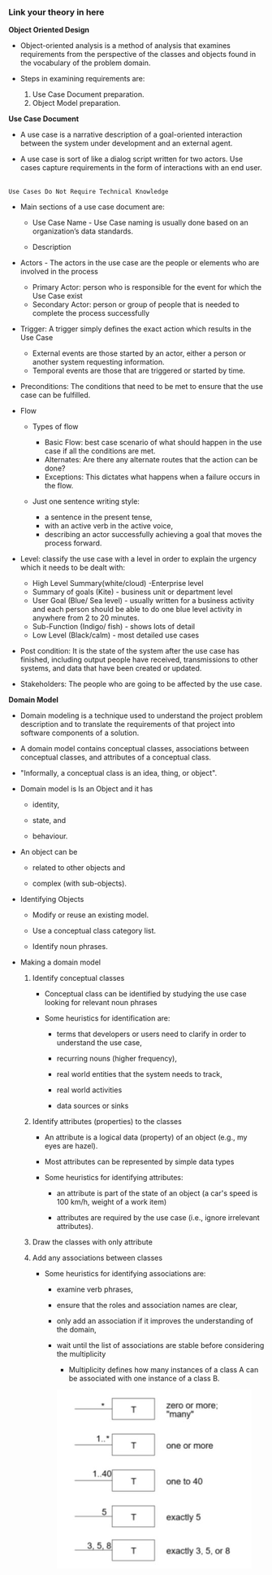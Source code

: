 ### Link your theory in here

 **Object Oriented Design**

* Object-oriented analysis is a method of analysis that examines requirements from the perspective of the classes and objects found in the vocabulary of the problem domain.

* Steps in examining requirements are:
    1. Use Case Document preparation.
    2. Object Model preparation.



**Use Case Document**

* A use case is a narrative description of a goal-oriented interaction between the system under development and an external agent.

* A use case is sort of like a dialog script written for two actors. Use cases capture requirements in the form of interactions with an end user.

```

Use Cases Do Not Require Technical Knowledge

```
* Main sections of a use case document are:

    * Use Case Name - Use Case naming is usually done based on an organization’s data standards.

    * Description


* Actors - The actors in the use case are the people or elements who are involved in the process

    * Primary Actor: person who is responsible for the event for which the Use Case exist
    * Secondary Actor: person or group of people that is needed to complete the process successfully

* Trigger: A trigger simply defines the exact action which results in the Use Case

    * External events are those started by an actor, either a person or another system requesting information.
    * Temporal events are those that are triggered or started by time.

* Preconditions: The conditions that need to be met to ensure that the use case can be fulfilled.

* Flow 
    * Types of flow
        
        * Basic Flow: best case scenario of what should happen in the use case if all the conditions are met.
        * Alternates: Are there any alternate routes that the action can be done?
        * Exceptions: This dictates what happens when a failure occurs in the flow.
    
    * Just one sentence writing style:
        * a sentence in the present tense,
        * with an active verb in the active voice,
        * describing an actor successfully achieving a goal that moves the process forward.

* Level: classify the use case with a level in order to explain the urgency which it needs to be dealt with: 
    * High Level Summary(white/cloud) -Enterprise level
    * Summary of goals (Kite) - business unit or department level
    * User Goal (Blue/ Sea level) - usually written for a business activity and each person should be able to do one blue level activity in anywhere from 2 to 20 minutes.
    * Sub-Function (Indigo/ fish) - shows lots of detail
    * Low Level (Black/calm) - most detailed use cases

* Post condition: It is the state of the system after the use case has finished, including output people have received, transmissions to other systems, and data that have been created or updated.
* Stakeholders: The people who are going to be affected by the use case.

**Domain Model**

* Domain modeling is a technique used to understand the project problem description and to translate the requirements of that project into software components of a solution.

* A domain model contains conceptual classes, associations between conceptual classes, and attributes of a conceptual class.

* "Informally, a conceptual class is an idea, thing, or object".

* Domain model is Is an Object and it has
    * identity,

    * state, and

    * behaviour.

* An object can be

    * related to other objects and

    * complex (with sub-objects).

* Identifying Objects

    
    * Modify or reuse an existing model.

    * Use a conceptual class category list.

    * Identify noun phrases.

* Making a domain model

    1. Identify conceptual classes

        * Conceptual class can be identified by studying the use case looking for relevant noun phrases

        * Some heuristics for identification are:

            * terms that developers or users need to clarify in order to understand the use case,

            * recurring nouns (higher frequency),

            * real world entities that the system needs to track,

            * real world activities

            * data sources or sinks

    2. Identify attributes (properties) to the classes

        * An attribute is a logical data (property) of an object (e.g., my eyes are hazel).

        * Most attributes can be represented by simple data types

        * Some heuristics for identifying attributes:

            * an attribute is part of the state of an object (a car's speed is 100 km/h, weight of a work item)

            * attributes are required by the use case (i.e., ignore irrelevant attributes).

    3. Draw the classes with only attribute
    4. Add any associations between classes
        * Some heuristics for identifying associations are:
            * examine verb phrases,

            *  ensure that the roles and association names are clear,

            *  only add an association if it improves the understanding of the domain,

            *  wait until the list of associations are stable before considering the multiplicity

                * Multiplicity defines how many instances of a class A can be associated with one instance of a class B.

                ![Fig1](images/theory_fig1.jpg)













